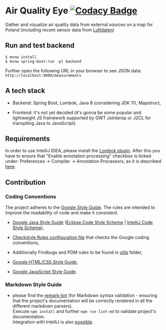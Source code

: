 # Air Quality Eye [![Codacy Badge](https://api.codacy.com/project/badge/Grade/4444dc7f4e664f8b9ae6e0f3dcab539c)](https://www.codacy.com/manual/baldram/AirQ-Eye?utm_source=github.com&amp;utm_medium=referral&amp;utm_content=baldram/AirQ-Eye&amp;utm_campaign=Badge_Grade)
Gather and visualize air quality data from external sources on a map 
for Poland (including recent sensor data from [Luftdaten](https://luftdaten.info/en/home-en/))

## Run and test backend 

```console
$ mvnw install
$ mvnw spring-boot:run -pl backend
```

Further open the following URL in your browser to see JSON 
data: `http://localhost:9000/measurements`

## A tech stack

*   Backend: Spring Boot, Lombok, Java 8 (considering JDK 11), Mapstruct,

*   Frontend: it's not yet decided (it's gonna be some popular 
and lightweight JS framework supported by GWT JsInterop or J2CL 
for transpiling Java to JavaScript). 

## Requirements

In order to use IntelliJ IDEA, please install the 
[Lombok plugin](https://github.com/mplushnikov/lombok-intellij-plugin).
After this you have to ensure that "Enable annotation processing" 
checkbox is ticked under:
Preferences → Compiler → Annotation Processors, as it is described 
[here](https://stackoverflow.com/questions/14866765/building-with-lomboks-slf4j-and-intellij-cannot-find-symbol-log).

## Contribution

### Coding Conventions

The project adheres to the [Google Style Guide](https://google.github.io/styleguide/). 
The rules are intended to improve the readability of code and make it consistent.

*   [Google Java Style Guide](https://google.github.io/styleguide/javaguide.html) ([Eclipse Code Style Scheme](https://raw.githubusercontent.com/google/styleguide/gh-pages/eclipse-java-google-style.xml) | 
    [IntelliJ Code Style Scheme](https://raw.githubusercontent.com/google/styleguide/gh-pages/intellij-java-google-style.xml)),
    
*   [Checkstyle Rules configuration file](utils/checkstyle.xml) that checks the Google coding conventions,

*   Additionally Findbugs and PDM rules to be found in [utils](/utils) folder,

*   [Google HTML/CSS Style Guide](https://google.github.io/styleguide/htmlcssguide.xml),

*   [Google JavaScript Style Guide](https://google.github.io/styleguide/javascriptguide.xml).

### Markdown Style Guide
*   please find the [remark-lint](https://github.com/remarkjs/remark-lint#using-remark-to-fix-your-markdown) 
(for Markdown syntax validation - ensuring that the project's documentation 
will be correctly rendered in all the different markdown parsers).<br />
Execute `npm install` and further `npm run lint-md` to validate project's documentation.<br />
Integration with IntelliJ is also [possible](https://www.jetbrains.com/help/idea/eslint.html) .
